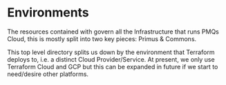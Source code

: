 # Environments

The resources contained with govern all the Infrastructure that runs
PMQs Cloud, this is mostly split into two key pieces: Primus & Commons.

This top level directory splits us down by the environment that Terraform
deploys to, i.e. a distinct Cloud Provider/Service. At present, we only use
Terraform Cloud and GCP but this can be expanded in future if we start to need/desire
other platforms.